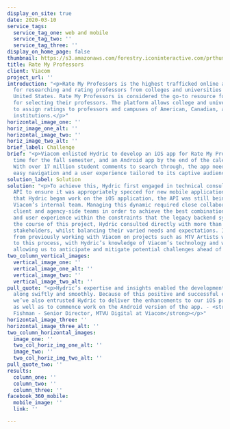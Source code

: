 ```yaml
---
display_on_site: true
date: 2020-03-10
service_tags:
  service_tag_one: web and mobile
  service_tag_two: ''
  service_tag_three: ''
display_on_home_page: false
thumbnail: https://s3.amazonaws.com/forestry.iconinteractive.com/prthumb.jpg
title: Rate My Professors
client: Viacom
project_url: ''
introduction: "<p>Rate My Professors is the highest trafficked online and mobile destination
  for researching and rating professors from colleges and universities across the
  United States. Rate My Professors is considered the go-to resource for students
  for selecting their professors. The platform allows college and university students
  to assign ratings to professors and campuses of American, Canadian, and United Kingdom
  institutions.</p>"
horizontal_image_one: ''
horiz_image_one_alt: ''
horizontal_image_two: ''
horiz_image_two_alt: ''
brief_label: Challenge
brief: "<p>Viacom enlisted Hydric to develop an iOS app for Rate My Professors in
  time for the fall semester, and an Android app by the end of the calendar year.
  With over 17 million student comments to search through, the app needed to enable
  easy navigation and a user experience tailored to its captive audience.</p>"
solution_label: Solution
solution: "<p>To achieve this, Hydric first engaged in technical consultancy on the
  API to ensure it was appropriately specced for new mobile applications. At the time
  that Hydric began work on the iOS application, the API was still being built by
  Viacom’s internal team. Managing this dynamic required close collaboration between
  client and agency-side teams in order to achieve the best combination of features
  and user experience within the constraints that the legacy backend systems presented.</p><p>Over
  the course of this project, Hydric consulted directly with more than a dozen Viacom
  stakeholders, whilst balancing their varied needs and expectations. Insights gained
  from previously working with Viacom on projects such as MTV Artists was invaluable
  to this process, with Hydric’s knowledge of Viacom’s technology and working style
  allowing us to anticipate and mitigate potential challenges ahead of time.</p><p></p>"
two_column_vertical_images:
  vertical_image_one: ''
  vertical_image_one_alt: ''
  vertical_image_two: ''
  vertical_image_two_alt: ''
pull_quote: "<p>Hydric’s expertise and insights enabled the development cycle to move
  along swiftly and smoothly. Because of this positive and successful experience,
  we’ve also entrusted Hydric to deliver the enhancements to our iOS product roadmap,
  as well as to commence work on the Android version of the app. - <strong>Jonathan
  Fishman - Senior Director, MTVU Digital at Viacom</strong></p>"
horizontal_image_three: ''
horizontal_image_three_alt: ''
two_column_horizontal_images:
  image_one: ''
  two_col_horiz_img_one_alt: ''
  image_two: ''
  two_col_horiz_img_two_alt: ''
pull_quote_two: ''
results:
  column_one: ''
  column_two: ''
  column_three: ''
facebook_360_mobile:
  mobile_image: ''
  link: ''

---
```

